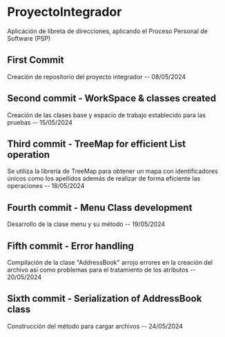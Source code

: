# ProyectoIntegrador
Aplicación de libreta de direcciones, aplicando el Proceso Personal de Software (PSP)

## First Commit
Creación de repositorio del proyecto integrador -- 08/05/2024

## Second commit - WorkSpace & classes created
Creación de las clases base y espacio de trabajo establecido para las pruebas -- 15/05/2024

## Third commit - TreeMap for efficient List operation
Se utiliza la librería de TreeMap para obtener un mapa con identificadores únicos
como los apellidos además de realizar de forma eficiente las operaciones -- 18/05/2024

## Fourth commit - Menu Class development
Desarrollo de la clase menu y su método -- 19/05/2024

## Fifth commit - Error handling
Compilación de la clase "AddressBook" arrojo errores en la creación del archivo así como
problemas para el tratamiento de los atributos -- 20/05/2024

## Sixth commit - Serialization of AddressBook class
Construcción del método para cargar archivos -- 24/05/2024 